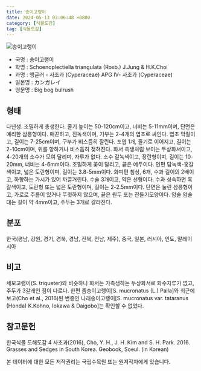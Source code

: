 ```yaml
---
title: 송이고랭이
date: 2024-05-13 03:06:48 +0800
category: [식물도감]
tag: [식물도감]
---
```




![송이고랭이](/fileUpload/plants/basic/Cyperaceae/Scirpus/5557/2_th2.JPG)
- 국명 : 송이고랭이
- 학명 : Schoenoplectiella triangulata (Roxb.) J.Jung & H.K.Choi
- 과명 : 앵글러 - 사초과 (Cyperaceae) APG Ⅳ- 사초과 (Cyperaceae)
- 일본명 : カンガレイ
- 영문명 : Big bog bulrush


## 형태
다년생. 조밀하게 총생한다. 줄기 높이는 50-120cm이고, 너비는 5-11mm이며, 단면은 예리한 삼릉형이다. 매끈하고, 진녹색이며, 기부는 2-4개의 엽초로 싸인다. 엽초 막질이고, 길이는 7-25cm이며, 구부가 비스듬히 잘린다. 포엽 1개, 줄기로 이어지고, 길이는 2-10cm이며, 위를 향하거나 비스듬히 젖혀진다. 화서 측생처럼 보이는 두상화서이고, 4-20개의 소수가 모여 달리며, 자루가 없다. 소수 갈녹색이고, 장란형이며, 길이는 10-20mm, 너비는 4-6mm이다. 조밀하게 꽃이 달리고, 끝은 예두이다. 인편 담녹색-홍갈색이고, 넓은 도란형이며, 길이는 3.8-5mm이다. 화피편 침상, 6개, 수과 길이의 2배이고, 하향하는 가시가 있어 까끌거린다. 수술 3개이고, 약은 선형이다. 수과 성숙하면 흑갈색이고, 도란형 또는 넓은 도란형이며, 길이는 2-2.5mm이다. 단면은 눌린 삼릉형이고, 가로로 주름이 있거나 뚜렷하지 않으며, 끝은 원두 또는 잔돌기모양이다. 암술 암술대는 길이 약 4mm이고, 주두는 3개로 갈라진다.
## 분포
한국(평남, 강원, 경기, 경북, 경남, 전북, 전남, 제주), 중국, 일본, 러시아, 인도, 말레이시아
## 비고
세모고랭이(S. triqueter)와 비슷하나 화서는 가측생하는 두상화서로 화수자루가 없고, 주두가 3갈래인 점이 다르다. 한편 좀송이고랭이[S. mucronatus (L.) Palla]와 최근에 보고(Cho et al., 2016)된 변종인 나래송이고랭이[S. mucronatus var. tataranus (Honda) K.Kohno, Iokawa & Daigobo]는 확인할 수 없었다.
## 참고문헌
한국식물 도해도감 4 사초과(2016), Cho, Y. H., J. H. Kim and S. H. Park. 2016. Grasses and Sedges in South Korea. Geobook, Soeul. (in Korean)






본 데이터에 대한 모든 저작권리는 국립수목원 또는 원저작자에게 있습니다.
